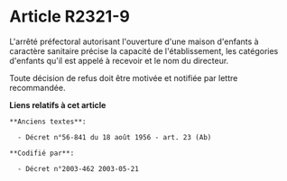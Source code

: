 # Article R2321-9

L'arrêté préfectoral autorisant l'ouverture d'une maison d'enfants à caractère sanitaire précise la capacité de
l'établissement, les catégories d'enfants qu'il est appelé à recevoir et le nom du directeur.

Toute décision de refus doit être motivée et notifiée par lettre recommandée.

**Liens relatifs à cet article**

	**Anciens textes**:

	  - Décret n°56-841 du 18 août 1956 - art. 23 (Ab)

	**Codifié par**:

	  - Décret n°2003-462 2003-05-21
